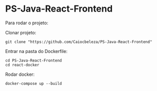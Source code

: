 # PS-Java-React-Frontend

Para rodar o projeto:

Clonar projeto:
```
git clone "https://github.com/Caiocbeleza/PS-Java-React-Frontend"
```

Entrar na pasta do Dockerfile:
```
cd PS-Java-React-Frontend
cd react-docker
```

Rodar docker:
```
docker-compose up --build
```